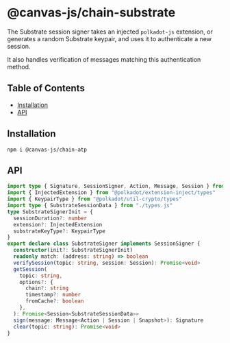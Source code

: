 # @canvas-js/chain-substrate

The Substrate session signer takes an injected `polkadot-js` extension, or generates a random Substrate keypair,
and uses it to authenticate a new session.

It also handles verification of messages matching this authentication method.

## Table of Contents

- [Installation](#installation)
- [API](#api)

## Installation

```
npm i @canvas-js/chain-atp
```

## API

```ts
import type { Signature, SessionSigner, Action, Message, Session } from "@canvas-js/interfaces"
import { InjectedExtension } from "@polkadot/extension-inject/types"
import { KeypairType } from "@polkadot/util-crypto/types"
import type { SubstrateSessionData } from "./types.js"
type SubstrateSignerInit = {
  sessionDuration?: number
  extension?: InjectedExtension
  substrateKeyType?: KeypairType
}
export declare class SubstrateSigner implements SessionSigner {
  constructor(init?: SubstrateSignerInit)
  readonly match: (address: string) => boolean
  verifySession(topic: string, session: Session): Promise<void>
  getSession(
    topic: string,
    options?: {
      chain?: string
      timestamp?: number
      fromCache?: boolean
    },
  ): Promise<Session<SubstrateSessionData>>
  sign(message: Message<Action | Session | Snapshot>): Signature
  clear(topic: string): Promise<void>
}
```
